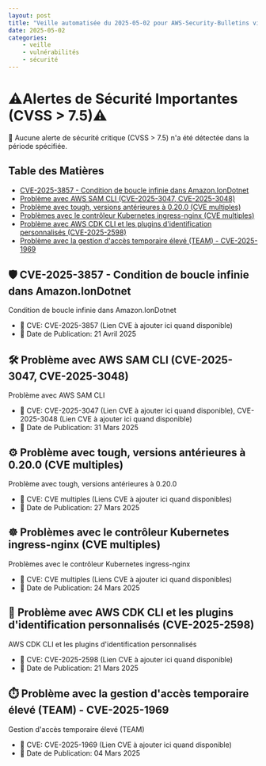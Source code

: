 ```yaml
---
layout: post
title: "Veille automatisée du 2025-05-02 pour AWS-Security-Bulletins via Gemini gemini-2.0-flash"
date: 2025-05-02
categories:
    - veille
    - vulnérabilités
    - sécurité
---
```

# ⚠️Alertes de Sécurité Importantes (CVSS > 7.5)⚠️
🚨 Aucune alerte de sécurité critique (CVSS > 7.5) n'a été détectée dans la période spécifiée.

## Table des Matières
* [CVE-2025-3857 - Condition de boucle infinie dans Amazon.IonDotnet](https://aws.amazon.com/security/security-bulletins/AWS-2025-009/)
* [Problème avec AWS SAM CLI (CVE-2025-3047, CVE-2025-3048)](https://aws.amazon.com/security/security-bulletins/AWS-2025-008/)
* [Problème avec tough, versions antérieures à 0.20.0 (CVE multiples)](https://aws.amazon.com/security/security-bulletins/AWS-2025-007/)
* [Problèmes avec le contrôleur Kubernetes ingress-nginx (CVE multiples)](https://aws.amazon.com/security/security-bulletins/AWS-2025-006/)
* [Problème avec AWS CDK CLI et les plugins d'identification personnalisés (CVE-2025-2598)](https://aws.amazon.com/security/security-bulletins/AWS-2025-005/)
* [Problème avec la gestion d'accès temporaire élevé (TEAM) - CVE-2025-1969](https://aws.amazon.com/security/security-bulletins/AWS-2025-004/)

## 🛡️ CVE-2025-3857 - Condition de boucle infinie dans Amazon.IonDotnet
Condition de boucle infinie dans Amazon.IonDotnet

* 🐛 CVE: CVE-2025-3857 (Lien CVE à ajouter ici quand disponible)
* 📅 Date de Publication: 21 Avril 2025

## 🛠️ Problème avec AWS SAM CLI (CVE-2025-3047, CVE-2025-3048)
Problème avec AWS SAM CLI

* 🐛 CVE: CVE-2025-3047 (Lien CVE à ajouter ici quand disponible), CVE-2025-3048 (Lien CVE à ajouter ici quand disponible)
* 📅 Date de Publication: 31 Mars 2025

## ⚙️ Problème avec tough, versions antérieures à 0.20.0 (CVE multiples)
Problème avec tough, versions antérieures à 0.20.0

* 🐛 CVE: CVE multiples (Liens CVE à ajouter ici quand disponibles)
* 📅 Date de Publication: 27 Mars 2025

## ☸️ Problèmes avec le contrôleur Kubernetes ingress-nginx (CVE multiples)
Problèmes avec le contrôleur Kubernetes ingress-nginx

* 🐛 CVE: CVE multiples (Liens CVE à ajouter ici quand disponibles)
* 📅 Date de Publication: 24 Mars 2025

## 🔑 Problème avec AWS CDK CLI et les plugins d'identification personnalisés (CVE-2025-2598)
AWS CDK CLI et les plugins d'identification personnalisés

* 🐛 CVE: CVE-2025-2598 (Lien CVE à ajouter ici quand disponible)
* 📅 Date de Publication: 21 Mars 2025

## ⏱️ Problème avec la gestion d'accès temporaire élevé (TEAM) - CVE-2025-1969
Gestion d'accès temporaire élevé (TEAM)

* 🐛 CVE: CVE-2025-1969 (Lien CVE à ajouter ici quand disponible)
* 📅 Date de Publication: 04 Mars 2025
